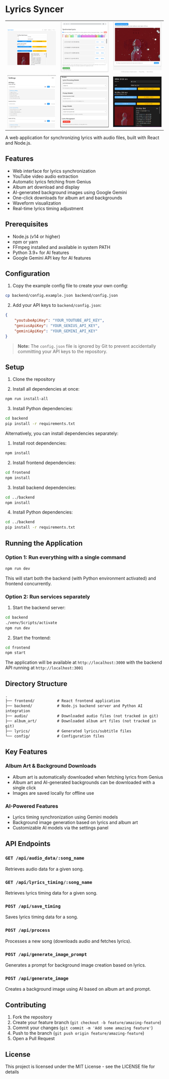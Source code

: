 # Lyrics Syncer

| | | |
|:-------------------------:|:-------------------------:|:-------------------------:|
|<img src="readme_assests/Screenshot%202025-03-26%20104703.png" width="250">|<img src="readme_assests/Screenshot%202025-03-26%20104723.png" width="250">|<img src="readme_assests/Screenshot%202025-03-26%20104744.png" width="250">|
|<img src="readme_assests/Screenshot%202025-03-26%20104759.png" width="250">|<img src="readme_assests/Screenshot%202025-03-26%20104807.png" width="250">|<img src="readme_assests/Screenshot%202025-03-26%20104822.png" width="250">|

A web application for synchronizing lyrics with audio files, built with React and Node.js.

## Features

- Web interface for lyrics synchronization
- YouTube video audio extraction
- Automatic lyrics fetching from Genius
- Album art download and display
- AI-generated background images using Google Gemini
- One-click downloads for album art and backgrounds
- Waveform visualization
- Real-time lyrics timing adjustment

## Prerequisites

- Node.js (v14 or higher)
- npm or yarn
- FFmpeg installed and available in system PATH
- Python 3.9+ for AI features
- Google Gemini API key for AI features

## Configuration

1. Copy the example config file to create your own config:
```bash
cp backend/config.example.json backend/config.json
```

2. Add your API keys to `backend/config.json`:
```json
{
    "youtubeApiKey": "YOUR_YOUTUBE_API_KEY",
    "geniusApiKey": "YOUR_GENIUS_API_KEY",
    "geminiApiKey": "YOUR_GEMINI_API_KEY"
}
```

> **Note:** The `config.json` file is ignored by Git to prevent accidentally committing your API keys to the repository.

## Setup

1. Clone the repository

2. Install all dependencies at once:
```bash
npm run install-all
```

3. Install Python dependencies:
```bash
cd backend
pip install -r requirements.txt
```

Alternatively, you can install dependencies separately:

1. Install root dependencies:
```bash
npm install
```

2. Install frontend dependencies:
```bash
cd frontend
npm install
```

3. Install backend dependencies:
```bash
cd ../backend
npm install
```

4. Install Python dependencies:
```bash
cd ../backend
pip install -r requirements.txt
```

## Running the Application

### Option 1: Run everything with a single command

```bash
npm run dev
```

This will start both the backend (with Python environment activated) and frontend concurrently.

### Option 2: Run services separately

1. Start the backend server:
```bash
cd backend
./venv/Scripts/activate
npm run dev
```

2. Start the frontend:
```bash
cd frontend
npm start
```

The application will be available at `http://localhost:3000` with the backend API running at `http://localhost:3001`

## Directory Structure

```
.
├── frontend/          # React frontend application
├── backend/           # Node.js backend server and Python AI integration
├── audio/             # Downloaded audio files (not tracked in git)
├── album_art/         # Downloaded album art files (not tracked in git)
├── lyrics/            # Generated lyrics/subtitle files
└── config/            # Configuration files
```

## Key Features

### Album Art & Background Downloads
- Album art is automatically downloaded when fetching lyrics from Genius
- Album art and AI-generated backgrounds can be downloaded with a single click
- Images are saved locally for offline use

### AI-Powered Features
- Lyrics timing synchronization using Gemini models
- Background image generation based on lyrics and album art
- Customizable AI models via the settings panel

## API Endpoints

### `GET /api/audio_data/:song_name`
Retrieves audio data for a given song.

### `GET /api/lyrics_timing/:song_name`
Retrieves lyrics timing data for a given song.

### `POST /api/save_timing`
Saves lyrics timing data for a song.

### `POST /api/process`
Processes a new song (downloads audio and fetches lyrics).

### `POST /api/generate_image_prompt`
Generates a prompt for background image creation based on lyrics.

### `POST /api/generate_image`
Creates a background image using AI based on album art and prompt.

## Contributing

1. Fork the repository
2. Create your feature branch (`git checkout -b feature/amazing-feature`)
3. Commit your changes (`git commit -m 'Add some amazing feature'`)
4. Push to the branch (`git push origin feature/amazing-feature`)
5. Open a Pull Request

## License

This project is licensed under the MIT License - see the LICENSE file for details
